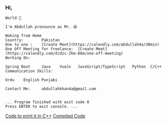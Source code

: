 ### Hi,

<!--
**abdullah4a/abdullah4a** is a ✨ _special_ ✨ repository because its `README.md` (this file) appears on your GitHub profile.

Here are some ideas to get you started:

- 🔭 I’m currently working on ...
- 🌱 I’m currently learning ...
- 👯 I’m looking to collaborate on ...
- 🤔 I’m looking for help with ...
- 💬 Ask me about ...
- 📫 How to reach me: ...
- 😄 Pronouns: ...
- ⚡ Fun fact: ...
-->

```
World 👋

I'm Abdullah pronounce as Mr. 😄

Woking from Home
Country:        Pakistan
One to one :    [Create Meet](https://calendly.com/abdullah4a/30min)
One Off Meeting for freelance:  [Create Meet](https://calendly.com/d/dzc-2hm-86m/one-off-meeting)
Working On:

Spring Boot     Java    VueJs   JavaScript/TypeScript   Python  C/C++
Communication Skills:

Urdu    English Punjabi

Contact Me:     abdullahkhan4a@gmail.com


... Program finished with exit code 0
Press ENTER to exit console. ...

```
[Code to print it in C++](https://github.com/abdullah4a/abdullah4a/blob/main/main.cpp)
[Compiled Code](https://onlinegdb.com/dVCSz5G2m)
